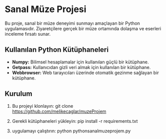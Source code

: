 # Sanal Müze Projesi

Bu proje, sanal bir müze deneyimi sunmayı amaçlayan bir Python uygulamasıdır. Ziyaretçilere gerçek bir müze ortamında dolaşma ve eserleri inceleme fırsatı sunar.

## Kullanılan Python Kütüphaneleri

- **Numpy:** Bilimsel hesaplamalar için kullanılan güçlü bir kütüphane.
- **Getpass:** Kullanıcıdan gizli veri almak için kullanılan bir kütüphane.
- **Webbrowser:** Web tarayıcıları üzerinde otomatik gezinme sağlayan bir kütüphane.

## Kurulum

1. Bu projeyi klonlayın: git clone https://github.com/melikecaglar/muzeProjem

2. Gerekli kütüphaneleri yükleyin: pip install -r requirements.txt

3. uygulamayı çalıştırın: python pythonsanalmuzeprojem.py

